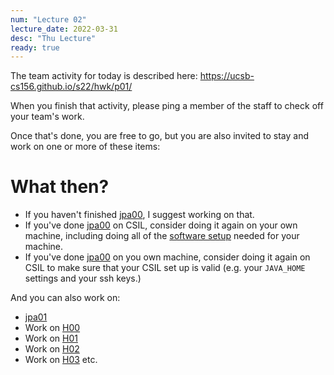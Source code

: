 ```yaml
---
num: "Lecture 02"
lecture_date: 2022-03-31
desc: "Thu Lecture"
ready: true
---
```


The team activity for today is described here: <https://ucsb-cs156.github.io/s22/hwk/p01/>

When you finish that activity, please ping a member of the staff to check off your team's work.

Once that's done, you are free to go, but you are also invited to stay and work on one or more of these items:

# What then?  

* If you haven't finished [jpa00](https://ucsb-cs156.github.io/s22/lab/jpa00/), I suggest working on that.
* If you've done [jpa00](https://ucsb-cs156.github.io/s22/lab/jpa00/) on CSIL, consider doing it again on your own machine, including doing all of the [software setup](https://ucsb-cs156.github.io/s22/info/software/) needed for your machine.
* If you've done [jpa00](https://ucsb-cs156.github.io/s22/lab/jpa00/) on you own machine, consider doing it again on CSIL to make sure that your CSIL set up is valid (e.g. your `JAVA_HOME` settings and your ssh keys.)


And you can also work on:

* [jpa01](https://ucsb-cs156.github.io/s22/lab/jpa01/) 
* Work on [H00](https://ucsb-cs156.github.io/s22/hwk/h00/)
* Work on [H01](https://ucsb-cs156.github.io/s22/hwk/h01/)
* Work on [H02](https://ucsb-cs156.github.io/s22/hwk/h02/)
* Work on [H03](https://ucsb-cs156.github.io/s22/hwk/h03/)
etc.

